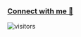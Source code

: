 ### [Connect with me 💬](https://aswinr19.github.io/portfolio/) 
![visitors](https://visitor-badge.laobi.icu/badge?page_id=aswinr19.aswinr19)

